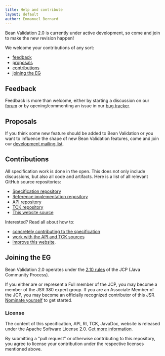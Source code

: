 ```yaml
---
title: Help and contribute
layout: default
author: Emmanuel Bernard
---
```


Bean Validation 2.0 is currently under active development, so come and join to make the new revision happen!

We welcome your contributions of any sort:

* [feedback](#feedback)
* [proposals](#proposals)
* [contributions](#contributions)
* [joining the EG](#joining_eg)

## <a name="feedback"></a>Feedback

Feedback is more than welcome, either by starting a discussion on our
[forum](https://forum.hibernate.org/viewforum.php?f=26) or by opening/commenting an issue in
our [bug tracker](https://hibernate.onjira.com/browse/BVAL).

## <a name="proposals"></a>Proposals

If you think some new feature should be added to Bean Validation or you want to influence the shape
of new Bean Validation features, come and join our
[development mailing list](https://lists.jboss.org/mailman/listinfo/beanvalidation-dev).

## <a name="contributions"></a>Contributions

All specification work is done in the open. This does not only include discussions, but also all code
and artifacts. Here is a list of all relevant GitHub source repositories:

* [Specification repository](https://github.com/beanvalidation/beanvalidation-spec)
* [Reference implementation repository](https://github.com/hibernate/hibernate-validator)
* [API repository](https://github.com/beanvalidation/beanvalidation-api)
* [TCK repository](https://github.com/beanvalidation/beanvalidation-tck)
* [This website source](https://github.com/beanvalidation/beanvalidation.org)

Interested? Read all about how to:

* [concretely contributing to the specification](specification)
* [work with the API and TCK sources](coding)
* [improve this website](site).

## <a name="joining_eg"></a>Joining the EG

Bean Validation 2.0 operates under the [2.10 rules](https://jcp.org/en/resources/2.10) of the JCP (Java Community Process).

If you either are or represent a Full member of the JCP, you may become a member of the JSR 380 expert group. If you are an Associate Member of the JCP, you may become an officially recognized contributor of this JSR. [Nominate yourself](https://www.jcp.org/en/jsr/egnom?id=380) to get started.

### License

The content of this specification, API, RI, TCK, JavaDoc, website is released under the
Apache Software License 2.0. [Get more information](/licensing/).

By submitting a "pull request" or otherwise contributing to this repository, you agree to license
your contribution under the respective licenses mentioned above.

